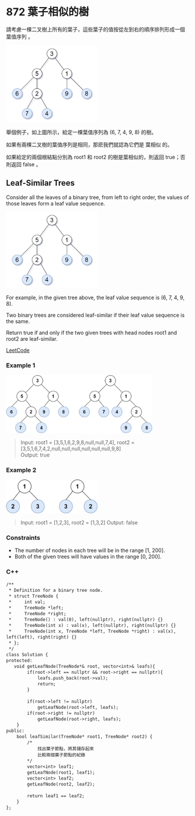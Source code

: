 # 872 葉子相似的樹

請考慮一棵二叉樹上所有的葉子，這些葉子的值按從左到右的順序排列形成一個 葉值序列 。

<img src="img/872.png" width = "250"/>

舉個例子，如上圖所示，給定一棵葉值序列為 (6, 7, 4, 9, 8) 的樹。

如果有兩棵二叉樹的葉值序列是相同，那麽我們就認為它們是 葉相似 的。

如果給定的兩個根結點分別為 root1 和 root2 的樹是葉相似的，則返回 true；否則返回 false 。

##  Leaf-Similar Trees

Consider all the leaves of a binary tree, from left to right order, the values of those leaves form a leaf value sequence.

<img src="img/872.png" width = "250"/>

For example, in the given tree above, the leaf value sequence is (6, 7, 4, 9, 8).

Two binary trees are considered leaf-similar if their leaf value sequence is the same.

Return true if and only if the two given trees with head nodes root1 and root2 are leaf-similar.

[LeetCode](https://leetcode.cn/problems/leaf-similar-trees/)

### Example 1

<img src="img/872_1.jpg" width = "400"/>

> Input: root1 = [3,5,1,6,2,9,8,null,null,7,4], root2 = [3,5,1,6,7,4,2,null,null,null,null,null,null,9,8]  
Output: true  

### Example 2

<img src="img/872_2.jpg" width = "250"/>

> Input: root1 = [1,2,3], root2 = [1,3,2]
Output: false 

### Constraints

* The number of nodes in each tree will be in the range [1, 200].
* Both of the given trees will have values in the range [0, 200].

### C++ 

```
/**
 * Definition for a binary tree node.
 * struct TreeNode {
 *     int val;
 *     TreeNode *left;
 *     TreeNode *right;
 *     TreeNode() : val(0), left(nullptr), right(nullptr) {}
 *     TreeNode(int x) : val(x), left(nullptr), right(nullptr) {}
 *     TreeNode(int x, TreeNode *left, TreeNode *right) : val(x), left(left), right(right) {}
 * };
 */
class Solution {
protected:
   void getLeafNode(TreeNode*& root, vector<int>& leafs){
        if(root->left == nullptr && root->right == nullptr){
            leafs.push_back(root->val);
            return;
        }

        if(root->left != nullptr)
            getLeafNode(root->left, leafs);
        if(root->right != nullptr)
            getLeafNode(root->right, leafs);      
    }
public:
    bool leafSimilar(TreeNode* root1, TreeNode* root2) {
        /*
            找出葉子節點，將其儲存起來
            比較兩個葉子節點的紀錄
        */
        vector<int> leaf1; 
        getLeafNode(root1, leaf1);
        vector<int> leaf2;
        getLeafNode(root2, leaf2);

        return leaf1 == leaf2;
    }
};
```